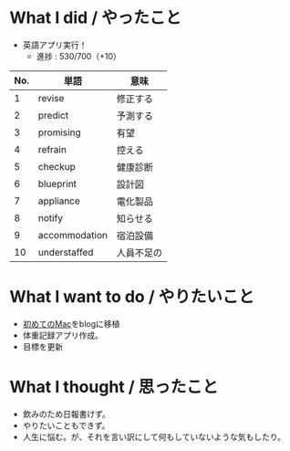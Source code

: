# What I did / やったこと
- 英語アプリ実行！
  - 進捗 : 530/700（+10）

| No. | 単語 | 意味 |
|---|---|---|
| 1 | revise | 修正する |
| 2 | predict | 予測する |
| 3 | promising | 有望 |
| 4 | refrain | 控える |
| 5 | checkup | 健康診断 |
| 6 | blueprint | 設計図 |
| 7 | appliance | 電化製品 |
| 8 | notify | 知らせる |
| 9 | accommodation | 宿泊設備 |
| 10 | understaffed | 人員不足の |

# What I want to do / やりたいこと
- [初めてのMac](https://slideck.io/github.com/yamap55/Slide/20170113/first_mac.md#/)をblogに移植
- 体重記録アプリ作成。
- 目標を更新

# What I thought / 思ったこと
- 飲みのため日報書けず。
- やりたいこともできず。
- 人生に悩む。が、それを言い訳にして何もしていないような気もしたり。
